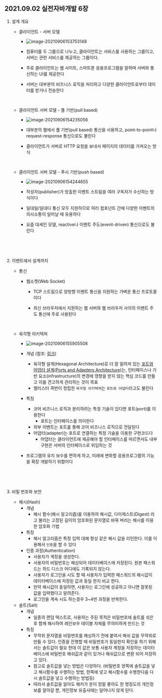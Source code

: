 ## 2021.09.02 실전자바개발 6장



1. 설계 개요 

   - 클라이언트 - 서버 모델

     - ![image-20210906153753148](C:\Users\wooko\AppData\Roaming\Typora\typora-user-images\image-20210906153753148.png)

     - 컴퓨터를 두 그룹으로 나누고, 클라이언트는 서비스를 사용하는 그룹이고, 서버는 관련 서비스를 제공하는 그룹이다.

     - 주로 클라이언트는 웹 사이트, 스마트폰 응용프로그램을 말하며 서버와 통신하는 UI를 제공한다

     - 서버는 대부분의 비즈니스 로직을 처리하고 다양한 클라이언트로부터 데이터를 받거나 전송한다

       <br>

   - 클라이언트 서버 모델 - 풀 기반(pull based)

     - ![image-20210906154235056](C:\Users\wooko\AppData\Roaming\Typora\typora-user-images\image-20210906154235056.png)

     - 대부분의 웹에서 풀 기반(pull based) 통신을 사용하고, point-to-point나 request-response 통신으로도 불린다

     - 클라이언트가 서버로 HTTP 요청을 보내서 페이지의 데이터를 가져오는 방식 

       <br>

   - 클라이언트 서버 모델 - 푸시 기반(push based)

     - ![image-20210906154244655](C:\Users\wooko\AppData\Roaming\Typora\typora-user-images\image-20210906154244655.png)

     - 작성자(publisher)가 방출한 이벤트 스트림을 여러 구독자가 수신하는 방식이다

     - 일대일/일대다 통신 모두 지원하므로 여러 컴포넌트 간에 다양한 이벤트의 의사소통이 일어날 때 유용하다

     - 요즘 대세인 모델, reactive나 이벤트 주도(event-driven) 통신으로도 불린다

       <br>

       <br>

       <br>

2. 이벤트에서 설계까지

   - 통신

     - 웹소켓(Web Socket)

       - TCP 스트림으로 양방향 이벤트 통신을 지원하는 가벼운 통신 프로토콜이다 

       - 최신 브라우저에서 지원하는 웹 서버와 웹 브라우저 사이의 이벤트 주도 통신에 주로 사용된다

         <br>

   - 육각형 아키텍쳐

     - ![image-20210906155905508](C:\Users\wooko\AppData\Roaming\Typora\typora-user-images\image-20210906155905508.png)

     - 개념 (참조: [링크](https://engineering.linecorp.com/ko/blog/port-and-adapter-architecture/))

       - 육각형 설계(Hexagonal Architecture)로 더 잘 알려져 있는 [포트와 어댑터 설계(Ports and Adapters Architecture)](https://alistair.cockburn.us/hexagonal-architecture/)는, 인터페이스나 기반 요소(infrastructure)의 변경에 영향을 받지 않는 핵심 코드를 만들고 이를 견고하게 관리하는 것이 목표
       - 앨리스터 콕번이 정립한 `육각형 아키텍쳐`는 `포트와 어댑터`라고도 불린다

     - 특징

       - 코어 비즈니스 로직과 분리하려는 특정 기술이 있다면 포트(port)를 이용한다
         - 포트는 인터페이스를 의미한다
       - 외부 이벤트는 포트를 통해 코어 비즈니스 로직으로 전달된다
       - 어댑터(adapter)는 포트로 연결하는 특정 기술을 이용한 구현코드다
         - 어댑터는 클라이언트에 제공해야 할 인터페이스를 따르면서도 내부 구현은 서버의 인터페이스로 위임하는 것

     - 프로그램의 유지 보수를 편하게 하고, 미래에 변화할 응용프로그램의 기능을 확장 개발하기 위함이다

       <br>

       <br>

       <br>

3. 비밀 번호와 보안

   - 해시(Hash)
     - 개념
       - 해시 함수(해시 알고리즘)를 이용하여 해시값, 다이제스트(Digest) 라고 불리는 고정된 길이의 암호화된 문자열로 바꿔 버리는 해시를 이용한 암호화 기법
     - 특징
       - 해시 알고리즘은 특정 입력 대해 항상 같은 해시 값을 리턴한다. 이를 이용해서 `인증`을 할 수 있다
     - 인증 과정(Authentication)
       - 사용자가 계정을 생성한다.
       - 사용자의 비밀번호는 해싱되어 데이터베이스에 저장된다. 원본 패스워드는 하드 디스크 어디에도 기록되지 않는다.
       - 사용자가 로그인을 시도 할 때 사용자가 입력한 패스워드의 해시값이 데이터베이스에 저장된 값과 동일 한지 비교 한다.
       - 만약 해시값이 동일하면, 사용자는 로그인에 성공하고 아니면 잘못된 값을 입력했다고 알려준다.
       - 로그인을 계속 시도 하는경우 3~4번 과정을 반복한다.
   - 솔트(Salt)
     - 개념
       - 일종의 랜덤 텍스트로, 사용하는 주된 목적은 비밀번호에 솔트를 섞은 후 함께 해시하여 레인보우 테이블 자체를 무의미하게 만드는 것
     - 특징
       - 무작위 문자열을 비밀번호를 해싱하기 전에 붙여서 해쉬 값을 무작위로 만들 수 있다. 인증을 진행할 때 비밀번호가 동일한지 확인을 하기 위해서는 솔트값이 필요 한데 이 값은 보통 사용자 계정을 저장하는 데이터베이스에 비밀번호 해쉬값과 같이 있거나 해쉬값으로 변환 되어 저장하고 있다. 
       - 참고로 솔트값을 넣는 방법은 다양하다. (비밀번호 양쪽에 솔트값을 넣고 해시함수를 수행하는 방법, 한쪽에 넣고 해시함수를 수행한다음 다시 솔트값을 넣고 수행하는 방법등)
       - 따라서 솔트값을 알아도 해커가 운이 정말 좋아도 한 명정도의 개인정보를 알아갈 뿐, 개인정보 유출사태는 일어나지 않게 된다.

